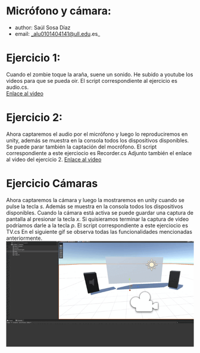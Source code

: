 # Micrófono y cámara: 
* author: Saúl Sosa Díaz
* email: _alu0101404141@ull.edu.es_

# Ejercicio 1:
Cuando el zombie toque la araña, suene un sonido. He subido a youtube los videos para que se pueda oir. El script correspondiente al ejercicio es audio.cs.  
[Enlace al video](https://youtu.be/rJAvB4rfpoc?si=rHmx-fmvo3XWm2jE)

# Ejercicio 2:
Ahora captaremos el audio por el micrófono y luego lo reproduciremos en unity, además se muestra en la consola todos los dispositivos disponibles. 
Se puede parar también la captación del mocrófono.
El script correspondiente a este ejerciocio es Recorder.cs
Adjunto también el enlace al video del ejercicio 2. 
[Enlace al video](https://youtu.be/EVSZXgZHLd4)

# Ejercicio Cámaras
Ahora captaremos la cámara y luego la mostraremos en unity cuando se pulse la tecla _s_. Además se muestra en la consola todos los dispositivos disponibles.
Cuando la cámara está activa se puede guardar una captura de pantalla al presionar la tecla _x_. Si quisieramos terminar la captura de video podríamos darle a la tecla _p_. 
El script correspondiente a este ejerciocio es TV.cs
En el siguiente gif se observa todas las funcionalidades mencionadas anteriormente.  
![Ejercicio 3](media/camara.gif)